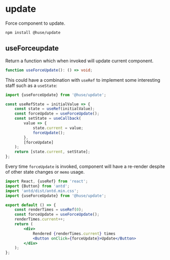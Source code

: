 # update

Force component to update.

```shell
npm install @huse/update
```

## useForceupdate

Return a function which when invoked will update current component.

```typescript
function useForceUpdate(): () => void;
```

This could have a combination with `useRef` to implement some interesting staff such as a `useState`:

```javascript
import {useForceUpdate} from '@huse/update';

const useRefState = initialValue => {
    const state = useRef(initialValue);
    const forceUpdate = useForceUpdate();
    const setState = useCallback(
        value => {
            state.current = value;
            forceUpdate();
        },
        [forceUpdate]
    );
    return [state.current, setState];
};
```

Every time `forceUpdate` is invoked, component will have a re-render despite of other state changes or `memo` usage.

```jsx
import React, {useRef} from 'react';
import {Button} from 'antd';
import 'antd/dist/antd.min.css';
import {useForceUpdate} from '@huse/update';

export default () => {
    const renderTimes = useRef(0);
    const forceUpdate = useForceUpdate();
    renderTimes.current++;
    return (
        <div>
            Rendered {renderTimes.current} times
            <Button onClick={forceUpdate}>Update</Button>
        </div>
    );
};
```
